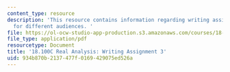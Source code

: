 ```yaml
---
content_type: resource
description: 'This resource contains information regarding writing assignment 3: writing
  for different audiences. '
file: https://ol-ocw-studio-app-production.s3.amazonaws.com/courses/18-100c-real-analysis-fall-2012/934b870b2137477f0169429075ed526a_MIT18_100CF12_Writing_3.pdf
file_type: application/pdf
resourcetype: Document
title: '18.100C Real Analysis: Writing Assignment 3'
uid: 934b870b-2137-477f-0169-429075ed526a
---
```

